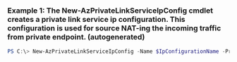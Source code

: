 ### Example 1: The New-AzPrivateLinkServiceIpConfig cmdlet creates a private link service ip configuration. This configuration is used for source NAT-ing the incoming traffic from private endpoint.  (autogenerated)
```powershell
PS C:\> New-AzPrivateLinkServiceIpConfig -Name $IpConfigurationName -PrivateIpAddress 10.0.0.5 -Subnet $vnet.subnets[0]
```

